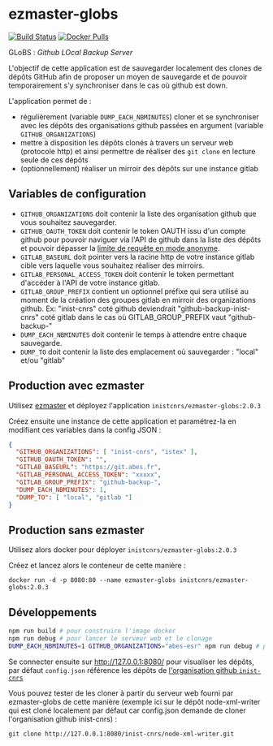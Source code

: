 # ezmaster-globs

[![Build Status](https://travis-ci.org/Inist-CNRS/ezmaster-globs.svg?branch=master)](https://travis-ci.org/Inist-CNRS/ezmaster-globs) [![Docker Pulls](https://img.shields.io/docker/pulls/inistcnrs/ezmaster-globs.svg)](https://registry.hub.docker.com/u/inistcnrs/ezmaster-globs/)

GLoBS : *Github LOcal Backup Server*

L'objectif de cette application est de sauvegarder localement des clones de dépôts GitHub afin de proposer un moyen de sauvegarde et de pouvoir temporairement s'y synchroniser dans le cas où github est down.

L'application permet de :

- régulièrement (variable `DUMP_EACH_NBMINUTES`) cloner et se synchroniser avec les dépôts des organisations github passées en argument (variable `GITHUB_ORGANIZATIONS`)
- mettre à disposition les dépôts clonés à travers un serveur web (protocole http) et ainsi permettre de réaliser des `git clone` en lecture seule de ces dépôts
- (optionnellement) réaliser un mirroir des dépôts sur une instance gitlab

## Variables de configuration

- `GITHUB_ORGANIZATIONS` doit contenir la liste des organisation github que vous souhaitez sauvegarder.
- `GITHUB_OAUTH_TOKEN` doit contenir le token OAUTH issu d'un compte github pour pouvoir naviguer via l'API de github dans la liste des dépôts et pouvoir dépasser la [limite de requête en mode anonyme](https://developer.github.com/v3/#rate-limiting).
- `GITLAB_BASEURL` doit pointer vers la racine http de votre instance gitlab cible vers laquelle vous souhaitez réaliser des mirroirs.
- `GITLAB_PERSONAL_ACCESS_TOKEN` doit contenir le token permettant d'accéder à l'API de votre instance gitlab.
- `GITLAB_GROUP_PREFIX` contient un optionnel préfixe qui sera utilisé au moment de la création des groupes gitlab en mirroir des organizations github. Ex: "inist-cnrs" coté github deviendrait "github-backup-inist-cnrs" coté gitlab dans le cas où GITLAB_GROUP_PREFIX vaut "github-backup-"  
- `DUMP_EACH_NBMINUTES` doit contenir le temps à attendre entre chaque sauvegarde.
- `DUMP_TO` doit contenir la liste des emplacement où sauvegarder : "local" et/ou "gitlab"

## Production avec ezmaster

Utilisez [ezmaster](https://github.com/Inist-CNRS/ezmaster) et déployez l'application `inistcnrs/ezmaster-globs:2.0.3`

Créez ensuite une instance de cette application et paramétrez-la en modifiant ces variables dans la config JSON :

```json
{
  "GITHUB_ORGANIZATIONS": [ "inist-cnrs", "istex" ],
  "GITHUB_OAUTH_TOKEN": "",
  "GITLAB_BASEURL": "https://git.abes.fr",
  "GITLAB_PERSONAL_ACCESS_TOKEN": "xxxxx",
  "GITLAB_GROUP_PREFIX": "github-backup-",
  "DUMP_EACH_NBMINUTES": 1,
  "DUMP_TO": [ "local", "gitlab "]
}
```

## Production sans ezmaster

Utilisez alors docker pour déployer `inistcnrs/ezmaster-globs:2.0.3`

Créez et lancez alors le conteneur de cette manière :

```shell
docker run -d -p 8080:80 --name ezmaster-globs inistcnrs/ezmaster-globs:2.0.3
```


## Développements

```bash
npm run build # pour construire l'image docker
npm run debug # pour lancer le serveur web et le clonage
DUMP_EACH_NBMINUTES=1 GITHUB_ORGANIZATIONS="abes-esr" npm run debug # pour personnaliser depuis des variables d'env
```

Se connecter ensuite sur http://127.0.0.1:8080/ pour visualiser les dépôts, par défaut `config.json` référence les dépôts de [l'organisation github `inist-cnrs`](https://github.com/Inist-CNRS/)

Vous pouvez tester de les cloner à partir du serveur web fourni par ezmaster-globs de cette manière (exemple ici sur le dépôt node-xml-writer qui est cloné localement par défaut car config.json demande de cloner l'organisation github inist-cnrs) :

```
git clone http://127.0.0.1:8080/inist-cnrs/node-xml-writer.git
```

